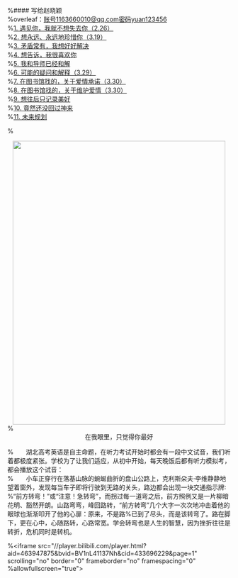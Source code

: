 %#### 写给赵晓颖  
%overleaf：账号1163660010@qq.com密码yuan123456  
%[1. 遇见你，我就不想失去你（2.26）](1.md)  
%[2. 想永远、永远地珍惜你（3.19）](2.md)  
%[3. 矛盾常有，我想好好解决](5.md)  
%[4. 想告诉，我很喜欢你](3.md)  
%[5. 我和导师已经和解](6.md)  
%[6. 可能的疑问和解释（3.29）](7.md)  
%[7. 在图书馆找的，关于爱情承诺（3.30）](8.md)  
%[8. 在图书馆找的，关于维护爱情（3.30）](9.md)  
%[9. 想往后只记录美好](4.md)  
%[10. 竟然还没回过神来](10.md)  
%[11. 未来规划](11.md)  

%<div style="text-align:center"><img src="https://pic2.zhimg.com/80/v2-95b000694b20445686dc488c8f27d0fd_720w.jpg" width = "480" height = "640" align=center/></div>
%<center>在我眼里，只觉得你最好</center>  

%&emsp;&emsp;湖北高考英语是自主命题，在听力考试开始时都会有一段中文试音，我们听着都极度紧张。学校为了让我们适应，从初中开始，每天晚饭后都有听力模拟考，都会播放这个试音：  
%&emsp;&emsp;小车正穿行在落基山脉的蜿蜒曲折的盘山公路上，克利斯朵夫·李维静静地望着窗外，发现每当车子即将行驶到无路的关头，路边都会出现一块交通指示牌∶
%“前方转弯！”或“注意！急转弯”，而拐过每一道弯之后，前方照例又是一片柳暗花明、豁然开朗。山路弯弯，峰回路转，“前方转弯”几个大字一次次地冲击着他的眼球也渐渐叩开了他的心扉：原来，不是路%已到了尽头，而是该转弯了。路在脚下，更在心中，心随路转，心路常宽。学会转弯也是人生的智慧，因为挫折往往是转折，危机同时是转机。  

%<iframe src="//player.bilibili.com/player.html?aid=463947875&bvid=BV1nL41137Nh&cid=433696229&page=1" scrolling="no" border="0" frameborder="no" framespacing="0" %allowfullscreen="true"> </iframe>

